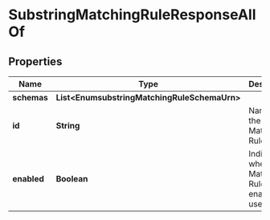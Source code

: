 

# SubstringMatchingRuleResponseAllOf


## Properties

| Name | Type | Description | Notes |
|------------ | ------------- | ------------- | -------------|
|**schemas** | **List&lt;EnumsubstringMatchingRuleSchemaUrn&gt;** |  |  [optional] |
|**id** | **String** | Name of the Matching Rule |  [optional] |
|**enabled** | **Boolean** | Indicates whether the Matching Rule is enabled for use. |  [optional] |



